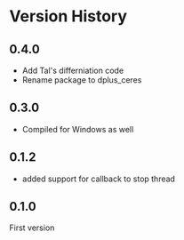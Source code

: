 Version History
===============

0.4.0
--------
* Add Tal's differniation code
* Rename package to dplus_ceres

0.3.0
--------
* Compiled for Windows as well

0.1.2
--------
* added support for callback to stop thread

0.1.0
--------
First version
